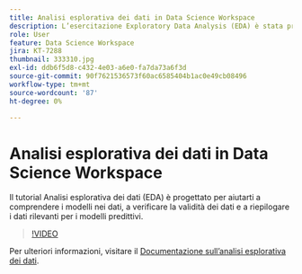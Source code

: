 ```yaml
---
title: Analisi esplorativa dei dati in Data Science Workspace
description: L’esercitazione Exploratory Data Analysis (EDA) è stata progettata per aiutarti a individuare pattern nei dati, a verificare la correttezza dei dati e a riepilogare i dati rilevanti per i modelli predittivi.
role: User
feature: Data Science Workspace
jira: KT-7288
thumbnail: 333310.jpg
exl-id: ddb6f5d8-c432-4e03-a6e0-fa7da73a6f3d
source-git-commit: 90f7621536573f60ac6585404b1ac0e49cb08496
workflow-type: tm+mt
source-wordcount: '87'
ht-degree: 0%

---
```


# Analisi esplorativa dei dati in Data Science Workspace

Il tutorial Analisi esplorativa dei dati (EDA) è progettato per aiutarti a comprendere i modelli nei dati, a verificare la validità dei dati e a riepilogare i dati rilevanti per i modelli predittivi.

>[!VIDEO](https://video.tv.adobe.com/v/333310)

Per ulteriori informazioni, visitare il [Documentazione sull’analisi esplorativa dei dati](https://experienceleague.adobe.com/docs/experience-platform/data-science-workspace/jupyterlab/eda-notebook.html?lang=en).
